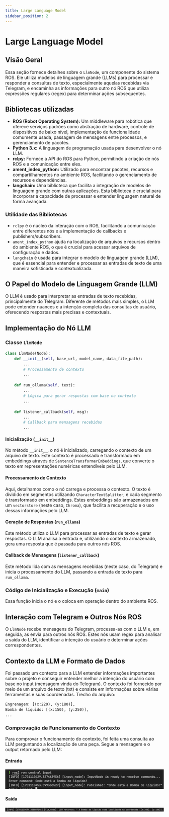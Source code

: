 ```yaml
---
title: Large Language Model
sidebar_position: 2
---
```


# Large Language Model

## Visão Geral
Essa seção fornece detalhes sobre o `LlmNode`, um componente do sistema ROS. Ele utiliza modelos de linguagem grande (LLMs) para processar e responder a consultas de texto, especialmente aquelas recebidas via Telegram, e encaminha as informações para outro nó ROS que utiliza expressões regulares (regex) para determinar ações subsequentes.

## Bibliotecas utilizadas
- **ROS (Robot Operating System):** Um middleware para robótica que oferece serviços padrões como abstração de hardware, controle de dispositivos de baixo nível, implementação de funcionalidade comumente usada, passagem de mensagens entre processos, e gerenciamento de pacotes.
- **Python 3.x:** A linguagem de programação usada para desenvolver o nó LLM.
- **rclpy:** Fornece a API do ROS para Python, permitindo a criação de nós ROS e a comunicação entre eles.
- **ament_index_python:** Utilizado para encontrar pacotes, recursos e compartilhamentos no ambiente ROS, facilitando o gerenciamento de recursos e dependências.
- **langchain:** Uma biblioteca que facilita a integração de modelos de linguagem grande com outras aplicações. Esta biblioteca é crucial para incorporar a capacidade de processar e entender linguagem natural de forma avançada.

### Utilidade das Bibliotecas
- `rclpy` é o núcleo da interação com o ROS, facilitando a comunicação entre diferentes nós e a implementação de callbacks e publishers/subscribers.
- `ament_index_python` ajuda na localização de arquivos e recursos dentro do ambiente ROS, o que é crucial para acessar arquivos de configuração e dados.
- `langchain` é usada para integrar o modelo de linguagem grande (LLM), que é essencial para entender e processar as entradas de texto de uma maneira sofisticada e contextualizada.

## O Papel do Modelo de Linguagem Grande (LLM)
O LLM é usado para interpretar as entradas de texto recebidas, principalmente do Telegram. Diferente de métodos mais simples, o LLM pode entender nuances e a intenção completa das consultas do usuário, oferecendo respostas mais precisas e contextuais.

## Implementação do Nó LLM

### Classe `LlmNode`
```python
class LlmNode(Node):
    def __init__(self, base_url, model_name, data_file_path):
        ...
        # Processamento de contexto
        ...

    def run_ollama(self, text):
        ...
        # Lógica para gerar respostas com base no contexto
        ...

    def listener_callback(self, msg):
        ...
        # Callback para mensagens recebidas
        ...

```

#### Inicialização (`__init__`)
No método `__init__`, o nó é inicializado, carregando o contexto de um arquivo de texto. Este contexto é processado e transformado em embeddings através de `SentenceTransformerEmbeddings`, que converte o texto em representações numéricas entendíveis pelo LLM.

#### Processamento de Contexto
Aqui, detalhamos como o nó carrega e processa o contexto. O texto é dividido em segmentos utilizando `CharacterTextSplitter`, e cada segmento é transformado em embeddings. Estes embeddings são armazenados em um `vectorstore` (neste caso, `Chroma`), que facilita a recuperação e o uso dessas informações pelo LLM.

#### Geração de Respostas (`run_ollama`)
Este método utiliza o LLM para processar as entradas de texto e gerar respostas. O LLM analisa a entrada e, utilizando o contexto armazenado, gera uma resposta que é passada para outros nós ROS.

#### Callback de Mensagens (`listener_callback`)
Este método lida com as mensagens recebidas (neste caso, do Telegram) e inicia o processamento do LLM, passando a entrada de texto para `run_ollama`.

### Código de Inicialização e Execução (`main`)
Essa função inicia o nó e o coloca em operação dentro do ambiente ROS.

## Interação com Telegram e Outros Nós ROS
O `LlmNode` recebe mensagens do Telegram, processa-as com o LLM e, em seguida, as envia para outros nós ROS. Estes nós usam regex para analisar a saída do LLM, identificar a intenção do usuário e determinar ações correspondentes.

## Contexto da LLM e Formato de Dados
Foi passado um contexto para a LLM entender informações importantes sobre o projeto e conseguir entender melhor a intenção do usuário com base no input (mensagem vinda do Telegram). 
O contexto foi fornecido por meio de um arquivo de texto (txt) e consiste em informações sobre várias ferramentas e suas coordenadas. Trecho do arquivo:
```txt
Engrenagem: [(x:220), (y:180)],
Bomba de líquido: [(x:150), (y:250)],
...
```

### Comprovação de Funcionamento do Contexto
Para comprovar o funcionamento do contexto, foi feita uma consulta ao LLM perguntando a localização de uma peça. Segue a mensagem e o output retornado pelo LLM:

#### Entrada
![Contexto](../../assets/llm_contexto_1.png)

#### Saída
![Contexto](../../assets/llm_contexto_2.png)


